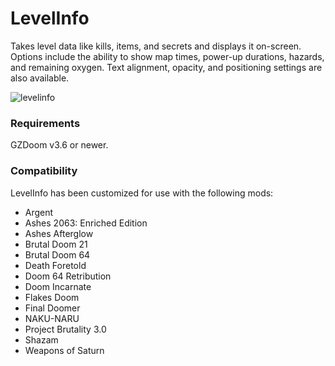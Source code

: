 # LevelInfo

Takes level data like kills, items, and secrets and displays it on-screen. Options include the ability to show map times, power-up durations, hazards, and remaining oxygen. Text alignment, opacity, and positioning settings are also available.

![levelinfo](https://user-images.githubusercontent.com/131390538/233498886-9d4ead79-6726-44b9-95eb-c65f6773abb1.png)

### Requirements

GZDoom v3.6 or newer.

### Compatibility

LevelInfo has been customized for use with the following mods:

- Argent
- Ashes 2063: Enriched Edition
- Ashes Afterglow
- Brutal Doom 21
- Brutal Doom 64
- Death Foretold
- Doom 64 Retribution
- Doom Incarnate
- Flakes Doom
- Final Doomer
- NAKU-NARU
- Project Brutality 3.0
- Shazam
- Weapons of Saturn